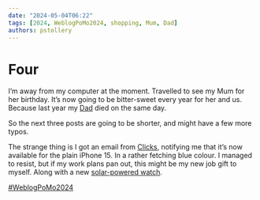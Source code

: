 ```yaml
---
date: "2024-05-04T06:22"
tags: [2024, WeblogPoMo2024, shopping, Mum, Dad]
authors: pstollery
---
```


# Four

I’m away from my computer at the moment. Travelled to see my Mum for her birthday. It’s now going to be bitter-sweet every year for her and us. Because last year my [Dad](https://david.stollerys.co.uk) died on the same day. 

<!-- truncate -->

So the next three posts are going to be shorter, and might have a few more typos. 

The strange thing is I got an email from [Clicks](https://www.clicks.tech/), notifying me that it’s now available for the plain iPhone 15. In a rather fetching blue colour. I managed to resist, but if my work plans pan out, this might be my new job gift to myself. Along with a new [solar-powered watch](https://www.garmin.com/en-GB/p/679335). 

[#WeblogPoMo2024](https://weblog.anniegreens.lol/weblog-posting-month-2024)